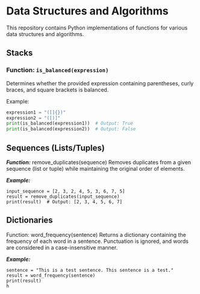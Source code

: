 # Data Structures and Algorithms

This repository contains Python implementations of functions for various data structures and algorithms.

## Stacks

### Function: `is_balanced(expression)`

Determines whether the provided expression containing parentheses, curly braces, and square brackets is balanced.

Example:
```python
expression1 = "([]{})"
expression2 = "([)]"
print(is_balanced(expression1))  # Output: True
print(is_balanced(expression2))  # Output: False
```
## Sequences (Lists/Tuples)
***Function:*** remove_duplicates(sequence)
Removes duplicates from a given sequence (list or tuple) while maintaining the original order of elements.

***Example:***

```
input_sequence = [2, 3, 2, 4, 5, 3, 6, 7, 5]
result = remove_duplicates(input_sequence)
print(result)  # Output: [2, 3, 4, 5, 6, 7]
```
## Dictionaries
Function: word_frequency(sentence)
Returns a dictionary containing the frequency of each word in a sentence. Punctuation is ignored, and words are considered in a case-insensitive manner.

***Example:***

```
sentence = "This is a test sentence. This sentence is a test."
result = word_frequency(sentence)
print(result)
h